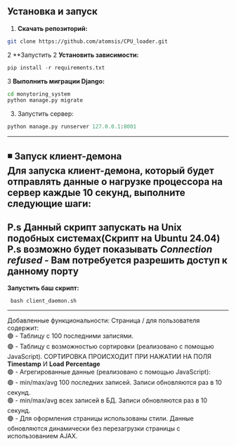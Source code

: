 ## Установка и запуск

1. **Скачать репозиторий:**
```bash
git clone https://github.com/atomsis/CPU_loader.git
```
2 **Запустить 
2  **Установить зависимости:**
```python
pip install -r requirements.txt
```
3 **Выполнить миграции Django:**
```bash
cd monytoring_system
python manage.py migrate
```
3. Запустить сервер:
```python
python manage.py runserver 127.0.0.1:8001
```
-----------------------------------------------------------
◾ **Запуск клиент-демона**<br>
**Для запуска клиент-демона, который будет отправлять данные о нагрузке процессора на сервер каждые 10 секунд, выполните следующие шаги:**<br>
------------------------------------------------------------------------------
P.s Данный скрипт запускать на Unix подобных системах(Скрипт на Ubuntu 24.04)
P.s возможно будет показывать *Connection refused* - Вам потребуется разрешить доступ к данному порту 
------------------------------------------------------------------------------
**Запустить баш скрипт:**
```
 bash client_daemon.sh
```
----------------------------------------------------------------
Добавленные функциональности:
Страница / для пользователя содержит:<br>
  🟢 -  Таблицу с 100 последними записями.<br>
  🟢 - Таблицу с возможностью сортировки (реализовано с помощью JavaScript). СОРТИРОВКА ПРОИСХОДИТ ПРИ НАЖАТИИ НА ПОЛЯ __Timestamp__ И 	__Load__ __Percentage__<br> 
  🟢 - Агрегированные данные (реализовано с помощью JavaScript):<br>
    🟢 - min/max/avg 100 последних записей. Записи обновляются раз в 10 секунд.<br>
    🟢 - min/max/avg всех записей в БД. Записи обновляются раз в 10 секунд.<br>
🟢 - Для оформления страницы использованы стили. Данные обновляются динамически без перезагрузки страницы с использованием AJAX.
